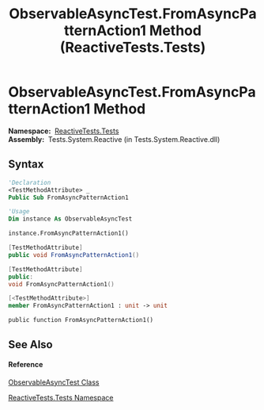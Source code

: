 ﻿---
title: ObservableAsyncTest.FromAsyncPatternAction1 Method  (ReactiveTests.Tests)
TOCTitle: FromAsyncPatternAction1 Method
ms:assetid: M:ReactiveTests.Tests.ObservableAsyncTest.FromAsyncPatternAction1
ms:mtpsurl: https://msdn.microsoft.com/en-us/library/reactivetests.tests.observableasynctest.fromasyncpatternaction1(v=VS.103)
ms:contentKeyID: 36620537
ms.date: 06/28/2011
mtps_version: v=VS.103
f1_keywords:
- ReactiveTests.Tests.ObservableAsyncTest.FromAsyncPatternAction1
dev_langs:
- CSharp
- JScript
- VB
- FSharp
- c++
---

# ObservableAsyncTest.FromAsyncPatternAction1 Method

**Namespace:**  [ReactiveTests.Tests](hh289046\(v=vs.103\).md)  
**Assembly:**  Tests.System.Reactive (in Tests.System.Reactive.dll)

## Syntax

``` vb
'Declaration
<TestMethodAttribute> _
Public Sub FromAsyncPatternAction1
```

``` vb
'Usage
Dim instance As ObservableAsyncTest

instance.FromAsyncPatternAction1()
```

``` csharp
[TestMethodAttribute]
public void FromAsyncPatternAction1()
```

``` c++
[TestMethodAttribute]
public:
void FromAsyncPatternAction1()
```

``` fsharp
[<TestMethodAttribute>]
member FromAsyncPatternAction1 : unit -> unit 
```

``` jscript
public function FromAsyncPatternAction1()
```

## See Also

#### Reference

[ObservableAsyncTest Class](hh314747\(v=vs.103\).md)

[ReactiveTests.Tests Namespace](hh289046\(v=vs.103\).md)


